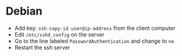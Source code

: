 <!-- :networking: -->
# Debian
- Add key: `ssh-copy-id user@ip-address` from the client computer
- Edit `/etc/sshd_config` on the server
- Go to the line labeled `PasswordAuthentication` and change to `no`
- Restart the ssh server

